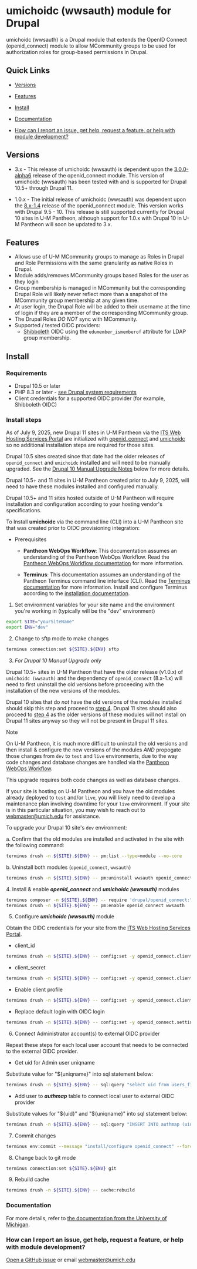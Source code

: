 # umichoidc (wwsauth) module for Drupal

umichoidc (wwsauth) is a Drupal module that extends the OpenID Connect (openid_connect) module to allow MCommunity groups to be used for authorization roles for group-based permissions in Drupal.

## Quick Links

* [Versions](README.md#versions)

* [Features](README.md#features)

* [Install](README.md#install)

* [Documentation](README.md#documentation)

* [How can I report an issue, get help, request a feature, or help with module development?](README.md#how-can-i-report-an-issue-get-help-request-a-feature-or-help-with-module-development-howtohelp)



## Versions

* 3.x - This release of umichoidc (wwsauth) is dependent upon the [3.0.0-alpha6](https://www.drupal.org/project/openid_connect/releases/3.0.0-alpha6) release of the openid_connect module.  This version of umichoidc (wwsauth) has been tested with and is supported for Drupal 10.5+ through Drupal 11.

* 1.0.x - The initial release of umichoidc (wwsauth) was dependent upon the [8.x-1.4](https://www.drupal.org/project/openid_connect/releases/8.x-1.4) release of the openid_connect module.  This version works with Drupal 9.5 - 10.  This release is still supported currently for Drupal 10 sites in U-M Pantheon, although support for 1.0.x with Drupal 10 in U-M Pantheon will soon be updated to 3.x.

## Features

* Allows use of U-M MCommunity groups to manage as Roles in Drupal and Role Permissions with the same granularity as native Roles in Drupal.
* Module adds/removes MCommunity groups based Roles for the user as they login
* Group membership is managed in MCommunity but the corresponding Drupal Role will likely never reflect more than a snapshot of the MCommunity group membership at any given time.
* At user login, the Drupal Role will be added to their username at the time of login if they are a member of the corresponding MCommunity group.
* The Drupal Roles *DO NOT* sync with MCommunity.
* Supported / tested OIDC providers:
    * [Shibboleth](https://www.shibboleth.net/) OIDC using the `edumember_ismemberof` attribute for LDAP group membership.


## Install

### Requirements
* Drupal 10.5 or later
* PHP 8.3 or later - [see Drupal system requirements](https://www.drupal.org/docs/getting-started/system-requirements/overview)
* Client credentials for a supported OIDC provider (for example, Shibboleth OIDC)

### Install steps

As of July 9, 2025, new Drupal 11 sites in U-M Pantheon via the [ITS Web Hosting Services Portal](https://admin.webservices.umich.edu/) are initialized with [openid_connect](https://www.drupal.org/project/openid_connect) and [umichoidc](https://github.com/its-webhosting/umichoidc) so no additional installation steps are required for those sites.  

Drupal 10.5 sites created since that date had the older releases of `openid_connect` and `umichoidc` installed and will need to be manually upgraded.  See the [Drupal 10 Manual Upgrade Notes](#drupal10upgradenotes) below for more details.

Drupal 10.5+ and 11 sites in U-M Pantheon created prior to July 9, 2025, will need to have these modules installed and configured manually.

Drupal 10.5+ and 11 sites hosted outside of U-M Pantheon will require installation and configuration according to your hosting vendor's specifications.

To Install **umichoidc** via the command line (CLI) into a U-M Pantheon site that was created prior to OIDC provisioning integration:

* Prerequisites

  * **Pantheon WebOps Workflow**:  This documentation assumes an understanding of the Pantheon WebOps Workflow.  Read the [Pantheon WebOps Workflow documentation](https://docs.pantheon.io/pantheon-workflow) for more information.

  * **Terminus**:  This documentation assumes an understanding of the Pantheon Terminus command line interface (CLI).  Read the [Terminus documentation](https://docs.pantheon.io/terminus) for more information.  Install and configure Terminus according to the [installation documentation](https://docs.pantheon.io/terminus/install).

1. Set environment variables for your site name and the environment you're working in (typically will be the "dev" environment)

```bash
export SITE="yourSiteName"
export ENV="dev"
```

2. Change to sftp mode to make changes

```bash
terminus connection:set ${SITE}.${ENV} sftp
```

3. *For Drupal 10 Manual Upgrade only*

Drupal 10.5+ sites in U-M Pantheon that have the older release (v1.0.x) of `umichoidc (wwsauth)` and the dependency of `openid_connect` (8.x-1.x) will need to first uninstall the old versions before proceeding with the installation of the new versions of the modules.

Drupal 10 sites that do *not* have the old versions of the modules installed should skip this step and proceed to [step 4](README.md#step-4-anchor-point).  Drupal 11 sites should also proceed to [step 4](README.md#step-4-anchor-point) as the older versions of these modules will not install on Drupal 11 sites anyway so they will not be present in Drupal 11 sites.

> [!NOTE]
> On U-M Pantheon, it is much more difficult to uninstall the old versions and then install & configure the new versions of the modules *AND* propogate those changes from `dev` to `test` and `live` environments, due to the way code changes and database changes are handled via the [Pantheon WebOps Workflow](https://docs.pantheon.io/pantheon-workflow).  
>
> This upgrade requires both code changes as well as database changes.
> 
> If your site is hosting on U-M Pantheon and you have the old modules already deployed to `test` and/or `live`, you will likely need to develop a maintenance plan involving downtime for your `live` environment.  If your site is in this particular situation, you may wish to reach out to webmaster@umich.edu for assistance.

To upgrade your Drupal 10 site's `dev` environment:

   a. Confirm that the old modules are installed and activated in the site with the following command:

```bash
terminus drush -n ${SITE}.${ENV} -- pm:list --type=module --no-core
```

   b. Uninstall both modules (`openid_connect`, `wwsauth`)

```bash
terminus drush -n ${SITE}.${ENV} -- pm:uninstall wwsauth openid_connect
```

<a name="step-4-anchor-point"></a>
4. Install & enable **_openid_connect_** and **_umichoidc (wwsauth)_** modules

```bash
terminus composer -n ${SITE}.${ENV} -- require 'drupal/openid_connect:^3.0@alpha' 'its-webhosting/umichoidc:^v3.0@alpha'
terminus drush -n ${SITE}.${ENV} -- pm:enable openid_connect wwsauth
```

5. Configure **_umichoidc (wwsauth)_** module

Obtain the OIDC credentials for your site from the [ITS Web Hosting Services Portal](https://admin.webservices.umich.edu/).

* client_id

```bash
terminus drush -n ${SITE}.${ENV} -- config:set -y openid_connect.client.wwsumich settings.client_id blahblahblah
```

* client_secret

```bash
terminus drush -n ${SITE}.${ENV} -- config:set -y openid_connect.client.wwsumich settings.client_secret blahblahblah
```

* Enable client profile

```bash
terminus drush -n ${SITE}.${ENV} -- config:set -y openid_connect.client.wwsumich status true
```

* Replace default login with OIDC login

```bash
terminus drush -n ${SITE}.${ENV} -- config:set -y openid_connect.settings user_login_display replace
```

6. Connect Administrator account(s) to external OIDC provider

Repeat these steps for each local user account that needs to be connected to the external OIDC provider.

* Get uid for Admin user uniqname

Substitute value for "${uniqname}" into sql statement below:

```bash
terminus drush -n ${SITE}.${ENV} -- sql:query "select uid from users_field_data where name='${uniqname}'"
```

* Add user to **_authmap_** table to connect local user to external OIDC provider

Substitute values for "${uid}" and "${uniqname}" into sql statement below:

```bash
terminus drush -n ${SITE}.${ENV} -- sql:query "INSERT INTO authmap (uid, provider, authname, data) VALUES (${uid}, \"openid_connect.wwsumich\", \"${uniqname}\", \"N;\");"
```

7. Commit changes

```bash
terminus env:commit --message "install/configure openid_connect" --force -- ${SITE}.${ENV}
```

8. Change back to git mode

```bash
terminus connection:set ${SITE}.${ENV} git
```

9. Rebuild cache

```bash
terminus drush -n ${SITE}.${ENV} -- cache:rebuild
```

### Documentation

For more details, refer to [the documentation from the University of Michigan](https://documentation.its.umich.edu/node/5423).


### How can I report an issue, get help, request a feature, or help with module development?

[Open a GitHub issue](https://github.com/its-webhosting/umichoidc/issues) or email [webmaster@umich.edu](mailto:webmaster@umich.edu)
